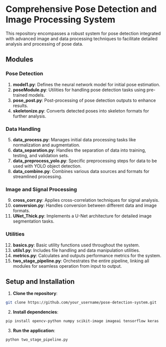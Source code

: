 
# Comprehensive Pose Detection and Image Processing System

This repository encompasses a robust system for pose detection integrated with advanced image and data processing techniques to facilitate detailed analysis and processing of pose data.

## Modules

### Pose Detection
1. **model1.py**: Defines the neural network model for initial pose estimation.
2. **poseModule.py**: Utilities for handling pose detection tasks using pre-trained models.
3. **pose_post.py**: Post-processing of pose detection outputs to enhance results.
4. **skeletonize.py**: Converts detected poses into skeleton formats for further analysis.

### Data Handling
5. **data_process.py**: Manages initial data processing tasks like normalization and augmentation.
6. **data_separation.py**: Handles the separation of data into training, testing, and validation sets.
7. **data_preprocess_yolo.py**: Specific preprocessing steps for data to be used with YOLO object detection.
8. **data_combine.py**: Combines various data sources and formats for streamlined processing.

### Image and Signal Processing
9. **cross_corr.py**: Applies cross-correlation techniques for signal analysis.
10. **conversion.py**: Handles conversion between different data and image formats.
11. **UNet_Thick.py**: Implements a U-Net architecture for detailed image segmentation tasks.

### Utilities
12. **basics.py**: Basic utility functions used throughout the system.
13. **utils1.py**: Includes file handling and data manipulation utilities.
14. **metrics.py**: Calculates and outputs performance metrics for the system.
15. **two_stage_pipeline.py**: Orchestrates the entire pipeline, linking all modules for seamless operation from input to output.

## Setup and Installation

1. **Clone the repository**:
```bash
git clone https://github.com/your_username/pose-detection-system.git
```
2. **Install dependencies**:
```bash
pip install opencv-python numpy scikit-image imageai tensorflow keras
```
3. **Run the application**:
```bash
python two_stage_pipeline.py
```


